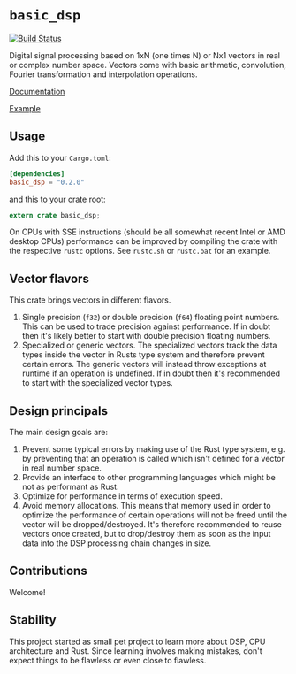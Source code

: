 # `basic_dsp`

[![Build Status](https://api.travis-ci.org/liebharc/basic_dsp.png)](https://travis-ci.org/liebharc/basic_dsp)

Digital signal processing based on 1xN (one times N) or Nx1 vectors in real or complex number space.
Vectors come with basic arithmetic, convolution, Fourier transformation and interpolation operations.

[Documentation](https://liebharc.github.io/basic_dsp/basic_dsp/)

[Example](https://github.com/liebharc/basic_dsp/blob/master/examples/modulation.rs)

## Usage

Add this to your `Cargo.toml`:

```toml
[dependencies]
basic_dsp = "0.2.0"
```

and this to your crate root:

```rust
extern crate basic_dsp;
```

On CPUs with SSE instructions (should be all somewhat recent Intel or AMD desktop CPUs) performance can be improved by compiling the crate with the respective `rustc` options. See `rustc.sh` or `rustc.bat` for an example.

## Vector flavors
This crate brings vectors in different flavors.

1. Single precision (`f32`) or double precision (`f64`) floating point numbers. This can be used to trade precision against performance. If in doubt then it's likely better to start with double precision floating numbers.
2. Specialized or generic vectors. The specialized vectors track the data types inside the vector in Rusts type system and therefore prevent certain errors. The generic vectors will instead throw exceptions at runtime if an operation is undefined. If in doubt then it's recommended to start with the specialized vector types.

## Design principals
The main design goals are:

1. Prevent some typical errors by making use of the Rust type system, e.g. by preventing that an operation is called which isn't defined for a vector in real number space.
2. Provide an interface to other programming languages which might be not as performant as Rust.
3. Optimize for performance in terms of execution speed.
4. Avoid memory allocations. This means that memory used in order to optimize the performance of certain operations will not be freed until the vector will be dropped/destroyed. It's therefore recommended to reuse vectors once created, but to drop/destroy them as soon as the input data into the DSP processing chain changes in size.

## Contributions
Welcome!

## Stability
This project started as small pet project to learn more about DSP, CPU architecture and Rust. Since learning involves making mistakes, don't expect things to be flawless or even close to flawless.